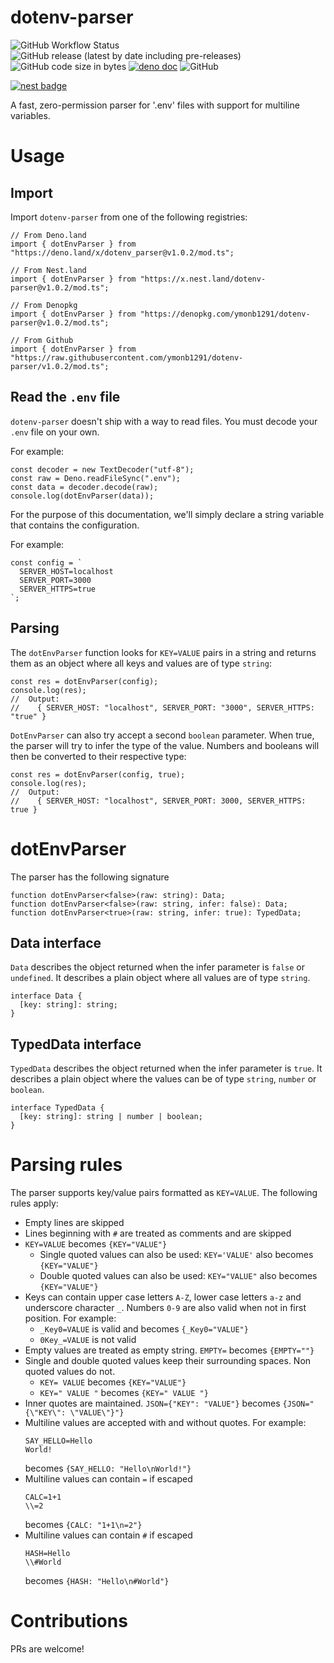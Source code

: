 # dotenv-parser

![GitHub Workflow Status](https://img.shields.io/github/workflow/status/ymonb1291/dotenv-parser/ci?label=ci)
![GitHub release (latest by date including pre-releases)](https://img.shields.io/github/v/release/ymonb1291/dotenv-parser?include_prereleases)
![GitHub code size in bytes](https://img.shields.io/github/languages/code-size/ymonb1291/dotenv-parser)
[![deno doc](https://doc.deno.land/badge.svg)](https://doc.deno.land/https/deno.land/x/dotenv-parser/mod.ts)
![GitHub](https://img.shields.io/github/license/ymonb1291/dotenv-parser)

[![nest badge](https://nest.land/badge.svg)](https://nest.land/package/dotenv-parser)

A fast, zero-permission parser for '.env' files with support for multiline
variables.

# Usage

## Import

Import `dotenv-parser` from one of the following registries:

```
// From Deno.land
import { dotEnvParser } from "https://deno.land/x/dotenv_parser@v1.0.2/mod.ts";

// From Nest.land
import { dotEnvParser } from "https://x.nest.land/dotenv-parser@v1.0.2/mod.ts";

// From Denopkg
import { dotEnvParser } from "https://denopkg.com/ymonb1291/dotenv-parser@v1.0.2/mod.ts";

// From Github
import { dotEnvParser } from "https://raw.githubusercontent.com/ymonb1291/dotenv-parser/v1.0.2/mod.ts";
```

## Read the `.env` file

`dotenv-parser` doesn't ship with a way to read files. You must decode your
`.env` file on your own.

For example:

```
const decoder = new TextDecoder("utf-8");
const raw = Deno.readFileSync(".env");
const data = decoder.decode(raw);
console.log(dotEnvParser(data));
```

For the purpose of this documentation, we'll simply declare a string variable
that contains the configuration.

For example:

```
const config = `
  SERVER_HOST=localhost
  SERVER_PORT=3000
  SERVER_HTTPS=true
`;
```

## Parsing

The `dotEnvParser` function looks for `KEY=VALUE` pairs in a string and returns
them as an object where all keys and values are of type `string`:

```
const res = dotEnvParser(config);
console.log(res);
//  Output:
//    { SERVER_HOST: "localhost", SERVER_PORT: "3000", SERVER_HTTPS: "true" }
```

`DotEnvParser` can also try accept a second `boolean` parameter. When true, the
parser will try to infer the type of the value. Numbers and booleans will then
be converted to their respective type:

```
const res = dotEnvParser(config, true);
console.log(res);
//  Output:
//    { SERVER_HOST: "localhost", SERVER_PORT: 3000, SERVER_HTTPS: true }
```

# dotEnvParser

The parser has the following signature

```
function dotEnvParser<false>(raw: string): Data;
function dotEnvParser<false>(raw: string, infer: false): Data;
function dotEnvParser<true>(raw: string, infer: true): TypedData;
```

## Data interface

`Data` describes the object returned when the infer parameter is `false` or
`undefined`. It describes a plain object where all values are of type `string`.

```
interface Data {
  [key: string]: string;
}
```

## TypedData interface

`TypedData` describes the object returned when the infer parameter is `true`. It
describes a plain object where the values can be of type `string`, `number` or
`boolean`.

```
interface TypedData {
  [key: string]: string | number | boolean;
}
```

# Parsing rules

The parser supports key/value pairs formatted as `KEY=VALUE`. The following
rules apply:

- Empty lines are skipped
- Lines beginning with `#` are treated as comments and are skipped
- `KEY=VALUE` becomes `{KEY="VALUE"}`
  - Single quoted values can also be used: `KEY='VALUE'` also becomes
    `{KEY="VALUE"}`
  - Double quoted values can also be used: `KEY="VALUE"` also becomes
    `{KEY="VALUE"}`
- Keys can contain upper case letters `A-Z`, lower case letters `a-z` and
  underscore character `_`. Numbers `0-9` are also valid when not in first
  position. For example:
  - `_Key0=VALUE` is valid and becomes `{_Key0="VALUE"}`
  - `0Key_=VALUE` is not valid
- Empty values are treated as empty string. `EMPTY=` becomes `{EMPTY=""}`
- Single and double quoted values keep their surrounding spaces. Non quoted
  values do not.
  - `KEY= VALUE` becomes `{KEY="VALUE"}`
  - `KEY=" VALUE "` becomes `{KEY=" VALUE "}`
- Inner quotes are maintained. `JSON={"KEY": "VALUE"}` becomes
  `{JSON="{\"KEY\": \"VALUE\"}"}`
- Multiline values are accepted with and without quotes. For example:
  ```
  SAY_HELLO=Hello
  World!
  ```
  becomes `{SAY_HELLO: "Hello\nWorld!"}`
- Multiline values can contain `=` if escaped
  ```
  CALC=1+1
  \\=2
  ```
  becomes `{CALC: "1+1\n=2"}`
- Multiline values can contain `#` if escaped
  ```
  HASH=Hello
  \\#World
  ```
  becomes `{HASH: "Hello\n#World"}`

# Contributions

PRs are welcome!
